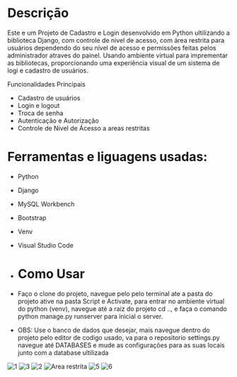 # Descrição
Este e um Projeto de Cadastro e Login desenvolvido em Python ultilizando a biblioteca Django, com controle de nivel de acesso, com área restrita para usuários dependendo do seu nível de acesso e permissões feitas pelos administrador atraves do painel.
Usando ambiente virtual para imprementar as bibliotecas,  proporcionando uma experiência visual de um sistema de logi e cadastro de usuários.

Funcionalidades Principais
- Cadastro de usuários
- Login e logout
- Troca de senha
- Autenticação e Autorização
- Controle de Nivel de Ácesso a areas restritas

# Ferramentas e liguagens usadas:
- Python
- Django
- MySQL Workbench
- Bootstrap
- Venv
- Visual Studio Code

- # Como Usar
- Faço o clone do projeto, navegue pelo pelo terminal ate a pasta do projeto ative na pasta Script e Activate, para entrar no ambiente virtual do python (venv), navegue até a raiz do projeto cd .., e faça o comando python manage.py runserver para inicial o server.
- OBS: Use o banco de dados que desejar, mais navegue dentro do projeto pelo editor de codigo usado, va para o repositorio settings.py navegue até DATABASES e mude as configurações para as suas locais junto com a database ultilizada

  
![1](https://github.com/felipereis068/Sistema_de_login_cadastro/assets/111073491/b319ebbc-c864-468c-99d2-e533edb99b4a)
![3](https://github.com/felipereis068/Sistema_de_login_cadastro/assets/111073491/8b1ed0aa-8608-42b2-8bfd-02128152f75f)
![2](https://github.com/felipereis068/Sistema_de_login_cadastro/assets/111073491/6bffa9f1-fb0d-48c7-b522-445bc873ca6e)
![Area restrita](https://github.com/felipereis068/Sistema_de_login_cadastro/assets/111073491/93b22294-37fa-4091-b760-e1b300270687)
![5](https://github.com/felipereis068/Sistema_de_login_cadastro/assets/111073491/cf1455c1-b8d1-4818-ab8c-9216e02dbb4d)
![6](https://github.com/felipereis068/Sistema_de_login_cadastro/assets/111073491/0405fa93-9955-4f20-821d-6826f7af6c32)
